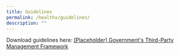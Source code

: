```yaml
---
title: Guidelines
permalink: /healthx/guidelines/
description: ""
---
```


Download guidelines here: [[Placeholder] Government's Third-Party Management Framework](/files/key-policies-third-party-framework.pdf)